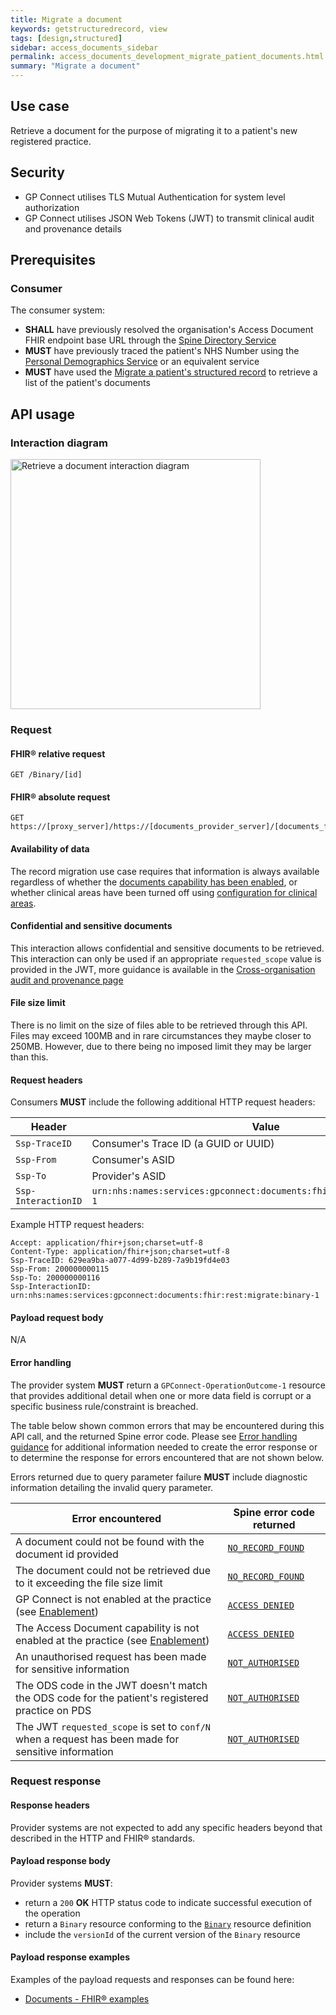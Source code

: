 ```yaml
---
title: Migrate a document
keywords: getstructuredrecord, view
tags: [design,structured]
sidebar: access_documents_sidebar
permalink: access_documents_development_migrate_patient_documents.html
summary: "Migrate a document"
---
```


## Use case ##

Retrieve a document for the purpose of migrating it to a patient's new registered practice.

## Security ##

- GP Connect utilises TLS Mutual Authentication for system level authorization
- GP Connect utilises JSON Web Tokens (JWT) to transmit clinical audit and provenance details

## Prerequisites ##

### Consumer ###

The consumer system:

- **SHALL** have previously resolved the organisation's Access Document FHIR endpoint base URL through the [Spine Directory Service](integration_spine_directory_service.html)
- **MUST** have previously traced the patient's NHS Number using the [Personal Demographics Service](integration_personal_demographic_service.html) or an equivalent service
- **MUST** have used the [Migrate a patient's structured record](accessrecord_structured_development_migrate_patient_record.html) to retrieve a list of the patient's documents

## API usage ##

### Interaction diagram ###

<img style="height: 400px;" alt="Retrieve a document interaction diagram" src="images/access_documents/documents-get-patient-document-interaction-diagram.png"/>

### Request ###

#### FHIR&reg; relative request ####

```http
GET /Binary/[id]
```

#### FHIR&reg; absolute request ####

```http
GET https://[proxy_server]/https://[documents_provider_server]/[documents_fhir_base]/Binary/[id]
```

#### Availability of data ####

The record migration use case requires that information is always available regardless of whether the [documents capability has been enabled](development_api_non_functional_requirements.html#enablement), or whether clinical areas have been turned off using [configuration for clinical areas](accessrecord_structured_development_clinical_area_config.html).

#### Confidential and sensitive documents ####

This interaction allows confidential and sensitive documents to be retrieved. This interaction can only be used if an appropriate `requested_scope` value is provided in the JWT, more guidance is available in the  <a href="integration_cross_organisation_audit_and_provenance.html#requested_scope-claim">Cross-organisation audit and provenance page</a>

#### File size limit ####

There is no limit on the size of files able to be retrieved through this API. Files may exceed 100MB and in rare circumstances they maybe closer to 250MB. However, due to there being no imposed limit they may be larger than this.

#### Request headers ####

Consumers **MUST** include the following additional HTTP request headers:

| Header               | Value                                                                   |
| ------               | -----                                                                   |
| `Ssp-TraceID`        | Consumer's Trace ID (a GUID or UUID)                                    |
| `Ssp-From`           | Consumer's ASID                                                         |
| `Ssp-To`             | Provider's ASID                                                         |
| `Ssp-InteractionID`  | `urn:nhs:names:services:gpconnect:documents:fhir:rest:migrate:binary-1` |

Example HTTP request headers:

```http
Accept: application/fhir+json;charset=utf-8
Content-Type: application/fhir+json;charset=utf-8
Ssp-TraceID: 629ea9ba-a077-4d99-b289-7a9b19fd4e03
Ssp-From: 200000000115
Ssp-To: 200000000116
Ssp-InteractionID: urn:nhs:names:services:gpconnect:documents:fhir:rest:migrate:binary-1
```

#### Payload request body ####

N/A

#### Error handling ####

The provider system **MUST** return a `GPConnect-OperationOutcome-1` resource that provides additional detail when one or more data field is corrupt or a specific business rule/constraint is breached.

The table below shown common errors that may be encountered during this API call, and the returned Spine error code. Please see [Error handling guidance](development_fhir_error_handling_guidance.html) for additional information needed to create the error response or to determine the response for errors encountered that are not shown below.

Errors returned due to query parameter failure **MUST** include diagnostic information detailing the invalid query parameter.

| Error encountered                                                                                                                             | Spine error code returned                                                                     |
| -----------------                                                                                                                             | -------------------------                                                                     |
| A document could not be found with the document id provided                                                                                   | [`NO_RECORD_FOUND`](development_fhir_error_handling_guidance.html#identity-validation-errors) |
| The document could not be retrieved due to it exceeding the file size limit                                                                   | [`NO_RECORD_FOUND`](development_fhir_error_handling_guidance.html#identity-validation-errors) |
| GP Connect is not enabled at the practice (see [Enablement](development_api_non_functional_requirements.html#enablement))                     | [`ACCESS DENIED`](development_fhir_error_handling_guidance.html#security-validation-errors)   |
| The Access Document capability is not enabled at the practice (see [Enablement](development_api_non_functional_requirements.html#enablement)) | [`ACCESS DENIED`](development_fhir_error_handling_guidance.html#security-validation-errors)   |
| An unauthorised request has been made for sensitive information                                                                               | [`NOT_AUTHORISED`](development_fhir_error_handling_guidance.html#security-validation-errors)  |
| The ODS code in the JWT doesn't match the ODS code for the patient's registered practice on PDS                                               | [`NOT_AUTHORISED`](development_fhir_error_handling_guidance.html#security-validation-errors)  |
| The JWT `requested_scope` is set to `conf/N` when a request has been made for sensitive information                                           | [`NOT_AUTHORISED`](development_fhir_error_handling_guidance.html#security-validation-errors)  |

### Request response ###

#### Response headers ####

Provider systems are not expected to add any specific headers beyond that described in the HTTP and FHIR® standards.

#### Payload response body ####

Provider systems **MUST**:

- return a `200` **OK** HTTP status code to indicate successful execution of the operation
- return a `Binary` resource conforming to the [`Binary`](access_documents_development_binary.html) resource definition
- include the `versionId` of the current version of the `Binary` resource

#### Payload response examples ####

Examples of the payload requests and responses can be found here:

- [Documents - FHIR&reg; examples](access_documents_development_fhir_examples_documents.html)
